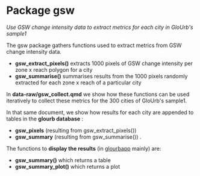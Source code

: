 # Package gsw 

*Use GSW change intensity data to extract metrics for each city in GloUrb's sample1*

The gsw package gathers functions used to extract metrics from GSW change intensity data.

- **gsw_extract_pixels()** extracts 1000 pixels of GSW change intensity per zone x reach polygon for a city
- **gsw_summarise()** summarises results from the 1000 pixels randomly extracted for each zone x reach of a particular city

In **data-raw/gsw_collect.qmd** we show how these functions can be used iteratively to collect these metrics for the 300 cities of GloUrb's sample1.

In that same document, we show how results for each city are appended to tables in the **glourb database** :

- **gsw_pixels** (resulting from gsw_extract_pixels())
- **gsw_summary** (resulting from gsw_summarise()) .

The functions to **display the results** (in [glourbapp](https://isig-apps.ens-lyon.fr/apps/glourb/glourbapp/) mainly) are:

- **gsw_summary()** which returns a table 
- **gsw_summary_plot()** which returns a plot
